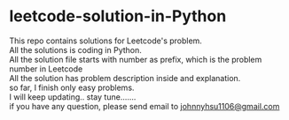 # leetcode-solution-in-Python
This repo contains solutions for Leetcode's problem.<br>
All the solutions is coding in Python. <br>
All the solution file starts with number as prefix, which is the problem number in Leetcode <br>
All the solution has problem description inside and explanation.<br>
so far, I finish only easy problems. <br>
I will keep updating.. stay tune.......<br>
if you have any question, please send email to <a href='mailto: johnnyhsu1106@gmail.com'>johnnyhsu1106@gmail.com</a>
